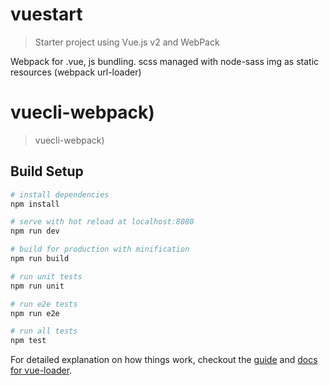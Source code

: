 # vuestart

> Starter project using Vue.js v2 and WebPack

Webpack for .vue, js bundling.
scss managed with node-sass
img as static resources (webpack url-loader)

# vuecli-webpack)

> vuecli-webpack)

## Build Setup

``` bash
# install dependencies
npm install

# serve with hot reload at localhost:8080
npm run dev

# build for production with minification
npm run build

# run unit tests
npm run unit

# run e2e tests
npm run e2e

# run all tests
npm test
```

For detailed explanation on how things work, checkout the [guide](http://vuejs-templates.github.io/webpack/) and [docs for vue-loader](http://vuejs.github.io/vue-loader).

